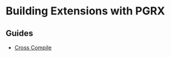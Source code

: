 # Building Extensions with PGRX
<!-- TODO: explain the build system more -->

## Guides

- [Cross Compile](./build/cross-compile.md)
